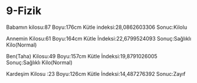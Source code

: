 # 9-Fizik
Babamın kilosu:87
Boyu:176cm
Kütle indeksi:28,0862603306
Sonuc:Kilolu

Annemin Kilosu:61
Boyu:164cm
Kütle İndeksi:22,6799524093
Sonuç:Sağlıklı Kilo(Normal)

Ben(Taha) Kilosu:49
Boyu:157cm
Kütle İndeksi:19,8791026005
Sonuç:Sağlıklı Kilo(Normal)

Kardeşim Kilosu :23
Boyu:126cm
Kütle İndeksi:14,487276392
Sonuc:Zayıf
